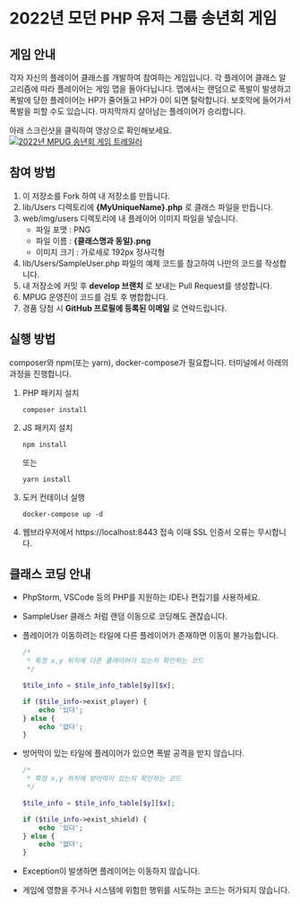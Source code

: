 # 2022년 모던 PHP 유저 그룹 송년회 게임

## 게임 안내

각자 자신의 플레이어 클래스를 개발하여 참여하는 게임입니다.
각 플레이어 클래스 알고리즘에 따라 플레이어는 게임 맵을 돌아다닙니다.
맵에서는 랜덤으로 폭발이 발생하고 폭발에 당한 플레이어는 HP가 줄어들고 HP가 0이 되면 탈락합니다.
보호막에 들어가서 폭발을 피할 수도 있습니다.
마지막까지 살아남는 플레이어가 승리합니다.

아래 스크린샷을 클릭하여 영상으로 확인해보세요.
[![2022년 MPUG 송년회 게임 트레일러](https://img.youtube.com/vi/75UJcO2I8Ys/maxresdefault.jpg)](https://youtu.be/75UJcO2I8Ys)

## 참여 방법

1. 이 저장소를 Fork 하여 내 저장소를 만듭니다.
2. lib/Users 디렉토리에 __{MyUniqueName}.php__ 로 클래스 파일을 만듭니다.
3. web/img/users 디렉토리에 내 플레이어 이미지 파일을 넣습니다.
   - 파일 포맷 : PNG
   - 파일 이름 : __{클래스명과 동일}.png__
   - 이미지 크기 : 가로세로 192px 정사각형
4. lib/Users/SampleUser.php 파일의 예제 코드를 참고하여 나만의 코드를 작성합니다.
5. 내 저장소에 커밋 후 __develop 브랜치__ 로 보내는 Pull Request를 생성합니다.
6. MPUG 운영진이 코드를 검토 후 병합합니다.
7. 경품 당첨 시 __GitHub 프로필에 등록된 이메일__ 로 연락드립니다.

## 실행 방법

composer와 npm(또는 yarn), docker-compose가 필요합니다.
터미널에서 아래의 과정을 진행합니다.

1. PHP 패키지 설치

    ```shell
    composer install
    ```

2. JS 패키지 설치

    ```shell
    npm install
    ```

    또는

    ```shell
    yarn install
    ```

3. 도커 컨테이너 실행

    ```shell
    docker-compose up -d
    ```

4. 웹브라우저에서 https://localhost:8443 접속
이때 SSL 인증서 오류는 무시합니다.

## 클래스 코딩 안내

- PhpStorm, VSCode 등의 PHP를 지원하는 IDE나 편집기를 사용하세요.

- SampleUser 클래스 처럼 랜덤 이동으로 코딩해도 괜찮습니다.

- 플레이어가 이동하려는 타일에 다른 플레이어가 존재하면 이동이 불가능합니다.

    ```php
    /*
     * 특정 x,y 위치에 다른 플레이어가 있는지 확인하는 코드
     */

    $tile_info = $tile_info_table[$y][$x];

    if ($tile_info->exist_player) {
        echo '있다';
    } else {
        echo '없다';
    }
    ```

- 방어막이 있는 타일에 플레이어가 있으면 폭발 공격을 받지 않습니다.

    ```php
    /*
     * 특정 x,y 위치에 방어막이 있는지 확인하는 코드
     */

    $tile_info = $tile_info_table[$y][$x];

    if ($tile_info->exist_shield) {
        echo '있다';
    } else {
        echo '없다';
    }
    ```

- Exception이 발생하면 플레이어는 이동하지 않습니다.

- 게임에 영향을 주거나 시스템에 위험한 행위를 시도하는 코드는 허가되지 않습니다.
